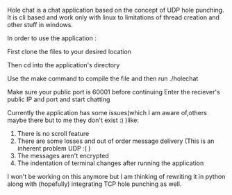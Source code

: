 Hole chat is a chat application based on the concept of UDP hole punching. It is cli based and work only with linux to limitations of thread creation and other stuff in windows. 

In order to use the application :

First clone the files to your desired location 

Then cd into the application's directory

Use the make command to compile the file and then run ./holechat

Make sure your public port is 60001 before continuing
Enter the reciever's public IP and port and start chatting

Currently the application has some issues(which I am aware of,others maybe there but to me they don't exist :) )like:
1. There is no scroll feature
2. There are some losses and out of order message delivery (This is an inherent problem UDP :( )
3. The messages aren't encrypted
4. The indentation of terminal changes after running the application 

I won't be working on this anymore but I am thinking of rewriting it in python along with (hopefully) integrating TCP hole punching as well.
